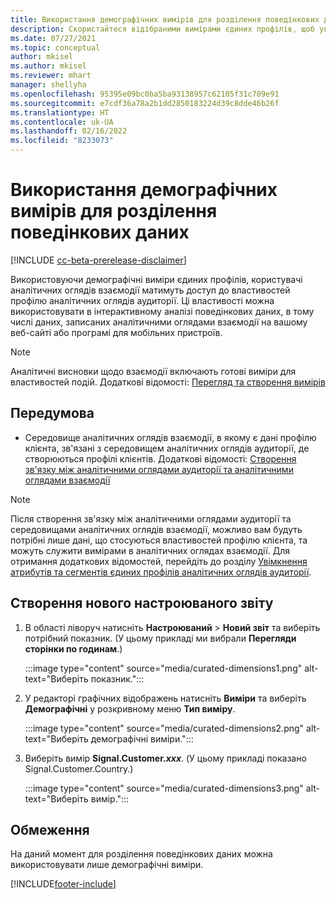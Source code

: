 ```yaml
---
title: Використання демографічних вимірів для розділення поведінкових даних (відібрані виміри)
description: Скористайтеся відібраними вимірами єдиних профілів, щоб увімкнути властивості клієнтських профілів аналітичних оглядів аудиторії.
ms.date: 07/27/2021
ms.topic: conceptual
author: mkisel
ms.author: mkisel
ms.reviewer: mhart
manager: shellyha
ms.openlocfilehash: 95395e09bc0ba5ba93138957c62105f31c709e91
ms.sourcegitcommit: e7cdf36a78a2b1dd2850183224d39c8dde46b26f
ms.translationtype: HT
ms.contentlocale: uk-UA
ms.lasthandoff: 02/16/2022
ms.locfileid: "8233073"
---
```

# <a name="use-demographic-dimensions-for-splitting-behavioral-data"></a>Використання демографічних вимірів для розділення поведінкових даних

[!INCLUDE [cc-beta-prerelease-disclaimer](includes/cc-beta-prerelease-disclaimer.md)]

Використовуючи демографічні виміри єдиних профілів, користувачі аналітичних оглядів взаємодії матимуть доступ до властивостей профілю аналітичних оглядів аудиторії. Ці властивості можна використовувати в інтерактивному аналізі поведінкових даних, в тому числі даних, записаних аналітичними оглядами взаємодії на вашому веб-сайті або програмі для мобільних пристроїв.

>[!NOTE]
> Аналітичні висновки щодо взаємодії включають готові виміри для властивостей подій. Додаткові відомості: [Перегляд та створення вимірів](dimensions.md)

## <a name="prerequisite"></a>Передумова

- Середовище аналітичних оглядів взаємодії, в якому є дані профілю клієнта, зв'язані з середовищем аналітичних оглядів аудиторії, де створюються профілі клієнтів. Додаткові відомості: [Створення зв'язку між аналітичними оглядами аудиторії та аналітичними оглядами взаємодії](integrate-audience-insights-engagement-insights.md)

> [!NOTE]
> Після створення зв'язку між аналітичними оглядами аудиторії та середовищами аналітичних оглядів взаємодії, можливо вам будуть потрібні лише дані, що стосуються властивостей профілю клієнта, та можуть служити вимірами в аналітичних оглядах взаємодії. Для отримання додаткових відомостей, перейдіть до розділу [Увімкнення атрибутів та сегментів єдиних профілів аналітичних оглядів аудиторії](integrate-audience-insights-engagement-insights.md#enable-audience-insights-unified-profiles-attributes-and-segments).

## <a name="create-a-new-custom-report"></a>Створення нового настроюваного звіту

1. В області ліворуч натисніть **Настроюваний** > **Новий звіт** та виберіть потрібний показник. (У цьому прикладі ми вибрали **Перегляди сторінки по годинам**.)

    :::image type="content" source="media/curated-dimensions1.png" alt-text="Виберіть показник.":::

2. У редакторі графічних відображень натисніть **Виміри** та виберіть **Демографічні** у розкривному меню **Тип виміру**.

    :::image type="content" source="media/curated-dimensions2.png" alt-text="Виберіть демографічні виміри.":::

3. Виберіть вимір **Signal.Customer.*xxx***. (У цьому прикладі показано Signal.Customer.Country.)

    :::image type="content" source="media/curated-dimensions3.png" alt-text="Виберіть вимір.":::
  
## <a name="limitations"></a>Обмеження

На даний момент для розділення поведінкових даних можна використовувати лише демографічні виміри.


[!INCLUDE[footer-include](../includes/footer-banner.md)]
